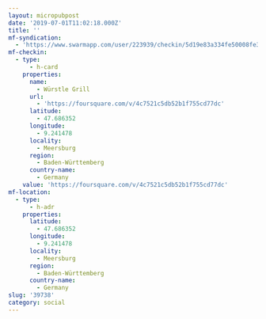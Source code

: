 ```yaml
---
layout: micropubpost
date: '2019-07-01T11:02:18.000Z'
title: ''
mf-syndication:
  - 'https://www.swarmapp.com/user/223939/checkin/5d19e83a334fe50008fe3919'
mf-checkin:
  - type:
      - h-card
    properties:
      name:
        - Würstle Grill
      url:
        - 'https://foursquare.com/v/4c7521c5db52b1f755cd77dc'
      latitude:
        - 47.686352
      longitude:
        - 9.241478
      locality:
        - Meersburg
      region:
        - Baden-Württemberg
      country-name:
        - Germany
    value: 'https://foursquare.com/v/4c7521c5db52b1f755cd77dc'
mf-location:
  - type:
      - h-adr
    properties:
      latitude:
        - 47.686352
      longitude:
        - 9.241478
      locality:
        - Meersburg
      region:
        - Baden-Württemberg
      country-name:
        - Germany
slug: '39738'
category: social
---
```

